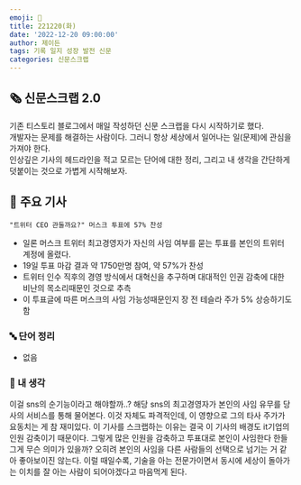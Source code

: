 ```yaml
---
emoji: 📰
title: 221220(화)
date: '2022-12-20 09:00:00'
author: 제이든
tags: 기록 일지 성장 발전 신문
categories: 신문스크랩
---
```


## 🗞️ 신문스크랩 2.0

기존 티스토리 블로그에서 매일 작성하던 신문 스크랩을 다시 시작하기로 했다.<br/>
개발자는 문제를 해결하는 사람이다. 그러니 항상 세상에서 일어나는 일(문제)에 관심을 가져야 한다.<br/>
인상깊은 기사의 헤드라인을 적고 모르는 단어에 대한 정리, 그리고 내 생각을 간단하게 덧붙이는 것으로 가볍게 시작해보자.

## 🌻 주요 기사

`"트위터 CEO 관둘까요?" 머스크 투표에 57% 찬성`

- 일론 머스크 트위터 최고경영자가 자신의 사임 여부를 묻는 투표를 본인의 트위터 계정에 올렸다.
- 19일 투표 마감 결과 약 1750만명 참여, 약 57%가 찬성
- 트위터 인수 직후의 경영 방식에서 대혁신을 추구하며 대대적인 인권 감축에 대한 비난의 목소리때문인 것으로 추측
- 이 투표글에 따른 머스크의 사임 가능성때문인지 장 전 테슬라 주가 5% 상승하기도 함

### 🔤 단어 정리

- 없음

### 🤔 내 생각

이걸 sns의 순기능이라고 해야할까..? 해당 sns의 최고경영자가 본인의 사임 유무를 당사의 서비스를 통해 물어본다. 이것 자체도 파격적인데, 이 영향으로 그의 타사 주가가 요동치는 게 참 재미있다.
이 기사를 스크랩하는 이유는 결국 이 기사의 배경도 it기업의 인원 감축이기 때문이다. 그렇게 많은 인원을 감축하고 투표대로 본인이 사임한다 한들 그게 무슨 의미가 있을까? 오히려 본인의 사임을 다른 사람들의
선택으로 넘기는 거 같아 좋아보이진 않는다. 이럴 때일수록, 기술을 아는 전문가이면서 동시에 세상이 돌아가는 이치를 잘 아는 사람이 되어야겠다고 마음먹게 된다.

```toc

```
